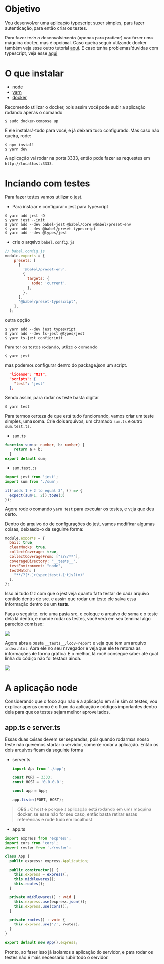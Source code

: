 # Objetivo
Vou desenvolver uma aplicação typescript super simples, para fazer autenticação, para então criar os testes.

Para fazer todo o desenvolvimento (apenas para praticar) vou fazer uma máquina docker, mas é opcional. Caso queira seguir utilzando docker também veja esse outro tutorial [aqui](https://github.com/LucasFDutra/start-with-docker). E caso tenha problemas/duvidas com typescript, veja esse [aqui](https://github.com/LucasFDutra/start-with-TypeScript)

# O que instalar
- [node](https://nodejs.org/en/)
- [yarn](https://yarnpkg.com/)
- [docker](https://www.docker.com/)

Recomendo utilizar o docker, pois assim você pode subir a aplicação rodando apenas o comando
```shell
$ sudo docker-compose up
```

E ele instalará-tudo para você, e já deixará tudo configurado. Mas caso não queira, rode:
```shell
$ npm install
$ yarn dev
```

A aplicação vai rodar na porta 3333, então pode fazer as requestes em `http://localhost:3333`.

# Inciando com testes
Para fazer testes vamos utilizar o [jest](https://jestjs.io/pt-BR/).

- Para instalar e configurar o jest para typescript
```shell
$ yarn add jest -D
$ yarn jest --init
$ yarn add --dev babel-jest @babel/core @babel/preset-env
$ yarn add --dev @babel/preset-typescript
$ yarn add --dev @types/jest
```

- crie o arquivo `babel.config.js`
```JavaScript
// babel.config.js
module.exports = {
    presets: [
      [
        '@babel/preset-env',
        {
          targets: {
            node: 'current',
          },
        },
      ],
      '@babel/preset-typescript',
    ],
  };
```

outra opção

```shell
$ yarn add --dev jest typescript
$ yarn add --dev ts-jest @types/jest
$ yarn ts-jest config:init
```

Para ter os testes rodando, utilize o comando

```shell
$ yarn jest
```

mas podemos configurar dentro do package.json um script.
```json
  "license": "MIT",
  "scripts": {
    "test": "jest"
  },
```

Sendo assim, para rodar os teste basta digitar 
```shell
$ yarn test
```

Para termos certeza de que está tudo funcionando, vamos criar um teste simples, uma soma. Crie dois arquivos, um chamado `sum.ts` e outro `sum.test.ts`.

- `sum.ts`
```TypeScript
function sum(a: number, b: number) {
    return a + b;
  }
export default sum;
```

- `sum.test.ts`
```TypeScript
import jest from 'jest';
import sum from './sum';

it('adds 1 + 2 to equal 3', () => {
  expect(sum(1, 2)).toBe(3);
});
```

Agora rode o comando `yarn test` para executar os testes, e veja que deu certo.

Dentro do arquivo do de configurações do jest, vamos modificar algumas coisas, deixando-o da seguinte forma:

```JavaScript
module.exports = {
  bail: true,
  clearMocks: true,
  collectCoverage: true,
  collectCoverageFrom: ["src/**"],
  coverageDirectory: "__tests__",
  testEnvironment: "node",
  testMatch: [
    "**/?(*.)+(spec|test).[jt]s?(x)"
  ],
};
```

Isso ai tudo faz com que o jest veja quanto falta testar de cada arquivo contido dentro de src. e assim que rodar um teste ele salva essa informação dentro de um __tests__.

Faça o seguinte. crie uma pasta src, e coloque o arquivo de soma e o teste dela lá dentro, e mande rodar os testes, você verá em seu terminal algo parecido com isso:

<img src='./img/fig001.png' />

Agora abra a pasta `__tests__/lcov-report` e veja que tem um arquivo `index.html`. Abra ele no seu navegador e veja que ele te retorna as informações de forma gráfica. E o melhor, lá você consegue saber até qual linha do código não foi testada ainda.

<img src='./img/fig002.gif' />

# A aplicação node
Considerando que o foco aqui não é a aplicação em sí e sim os testes, vou explicar apenas como é o fluxo da aplicação e códigos importantes dentro dela para que os testes sejam melhor aproveitados.

## app.ts e server.ts
Essas duas coisas devem ser separadas, pois quando rodarmos nosso teste não queremos startar o servidor, somente rodar a aplicação. Então os dois arquivos ficam da seguinte forma

- server.ts
    ```TypeScript
    import App from './app';

    const PORT = 3333;
    const HOST = '0.0.0.0';

    const app = App;

    app.listen(PORT, HOST);
    ```

> OBS.: O host é porque a aplicação está rodando em uma máquina docker, se esse não for seu caso, então basta retirar essas referências e rode tudo em localhost

- app.ts
```TypeScript
import express from 'express';
import cors from 'cors';
import routes from './routes';

class App {
  public express: express.Application;

  public constructor() {
    this.express = express();
    this.middlewares();
    this.routes();
  }

  private middlewares() : void {
    this.express.use(express.json());
    this.express.use(cors());
  }

  private routes() : void {
    this.express.use('/', routes);
  }
}

export default new App().express;
```

Pronto, ao fazer isso já isolamos a aplicação do servidor, e para rodar os testes não é mais necessário subir todo o servidor.